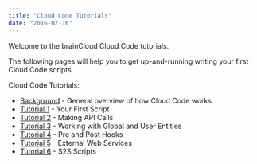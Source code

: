 ```yaml
---
title: "Cloud Code Tutorials"
date: "2016-02-16"
---
```


Welcome to the brainCloud Cloud Code tutorials.

The following pages will help you to get up-and-running writing your first Cloud Code scripts.

Cloud Code Tutorials:

- [Background](https://staging.getbraincloud.com/apidocs/cloud-code-central/cloud-code-tutorials/cloud-code-tutorial-background/) - General overview of how Cloud Code works
- [Tutorial 1](https://staging.getbraincloud.com/apidocs/cloud-code-central/cloud-code-tutorials/cloud-code-tutorial1-your-first-script/) - Your First Script
- [Tutorial 2](https://staging.getbraincloud.com/apidocs/cloud-code-central/cloud-code-tutorials/cloud-code-tutorial2-making-api-calls/) - Making API Calls
- [Tutorial 3](https://staging.getbraincloud.com/apidocs/cloud-code-central/cloud-code-tutorials/cloud-code-tutorial3-working-with-entities/) - Working with Global and User Entities
- [Tutorial 4](https://staging.getbraincloud.com/apidocs/cloud-code-central/cloud-code-tutorials/cc-tutorial-4-pre-and-post-hooks/) - Pre and Post Hooks
- [Tutorial 5](https://staging.getbraincloud.com/apidocs/cloud-code-central/cloud-code-tutorials/http-client-service/) - External Web Services
- [Tutorial 6](https://staging.getbraincloud.com/apidocs/cloud-code-central/cloud-code-tutorials/s2s-cloud-code-scripts/) - S2S Scripts

<DocCardList />